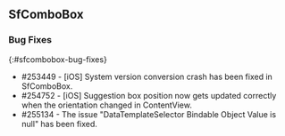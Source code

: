 ## SfComboBox

### Bug Fixes
{:#sfcombobox-bug-fixes}

* \#253449 - [iOS] System version conversion crash has been fixed in SfComboBox.
* \#254752 - [iOS] Suggestion box position now gets updated correctly when the orientation changed in ContentView.
* \#255134 - The issue "DataTemplateSelector Bindable Object Value is null" has been fixed.